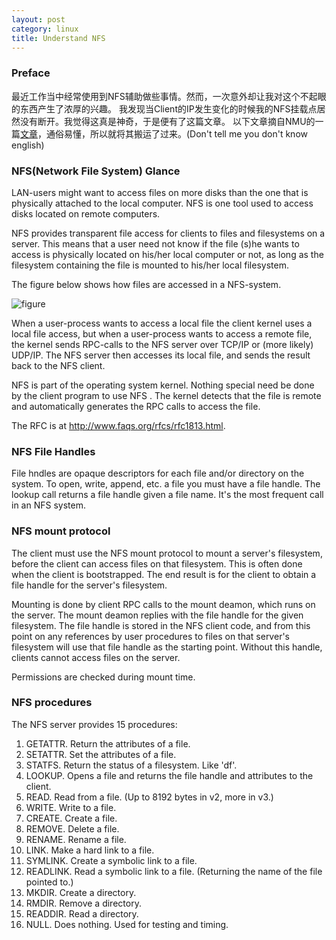 ```yaml
---
layout: post
category: linux
title: Understand NFS
---
```

### Preface
最近工作当中经常使用到NFS辅助做些事情。然而，一次意外却让我对这个不起眼的东西产生了浓厚的兴趣。
我发现当Client的IP发生变化的时候我的NFS挂载点居然没有断开。我觉得这真是神奇，于是便有了这篇文章。
以下文章摘自NMU的一篇[文章](http://euclid.nmu.edu/~rappleto/Classes/CS442/Notes/nfs.html)，通俗易懂，所以就将其搬运了过来。(Don't tell me you don't know english)

### NFS(Network File System) Glance
LAN-users might want to access files on more disks than the one that is physically attached to the local computer.  NFS is one tool used to access disks located on remote computers.

NFS provides transparent file access for clients to files and filesystems on a server.  This means that a user need not know if the file (s)he wants to access is physically located on his/her local computer or not, as long as the filesystem containing the file is mounted to his/her local filesystem.

The figure below shows how files are accessed in a NFS-system.

![figure](http://euclid.nmu.edu/~rappleto/Classes/CS442/Notes/nfs.gif)

When a user-process wants to access a local file the client kernel uses a local file access, but when a user-process wants to access a remote file, the kernel sends RPC-calls to the NFS server over TCP/IP or (more likely) UDP/IP. The NFS server then accesses its local file, and sends the result back to the NFS client.

NFS is part of the operating system kernel. Nothing special need be done by the client program to use NFS . The kernel detects that the file is remote and automatically generates the RPC calls to access the file.

The RFC is at  http://www.faqs.org/rfcs/rfc1813.html.

### NFS File Handles
File hndles are opaque descriptors for each file and/or directory on the system.  To open, write, append, etc. a file you must have a file handle.  The lookup call returns a file handle given a file name.  It's the most frequent call in an NFS system.

### NFS mount protocol
The client must use the NFS mount protocol to mount a server's filesystem, before the client can access files on that filesystem. This is often done when the client is bootstrapped. The end result is for the client to obtain a file handle for the server's filesystem.

Mounting is done by client RPC calls to the mount deamon, which runs on the server. The mount deamon replies with the file handle for the given filesystem. The file handle is stored in the NFS client code, and from this point on any references by user procedures to files on that server's filesystem will use that file handle as the starting point.   Without this handle, clients cannot access files on the server.

Permissions are checked during mount time.

### NFS procedures
The NFS server provides 15 procedures:

  1. GETATTR. Return the attributes of a file.
  2. SETATTR. Set the attributes of a file.
  3. STATFS. Return the status of a filesystem. Like 'df'.
  4. LOOKUP. Opens a file and returns the file handle and attributes to the client.
  5. READ. Read from a file. (Up to 8192 bytes in v2, more in v3.)
  6. WRITE. Write to a file.
  7. CREATE. Create a file.
  8. REMOVE. Delete a file.
  9. RENAME. Rename a file.
 10. LINK. Make a hard link to a file.
 11. SYMLINK. Create a symbolic link to a file.
 12. READLINK. Read a symbolic link to a file. (Returning the name of the file pointed to.)
 13. MKDIR. Create a directory.
 14. RMDIR. Remove a directory.
 15. READDIR. Read a directory.
 16. NULL.  Does nothing.  Used for testing and timing.
